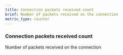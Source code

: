 ```yaml
---
title: Connection packets received count
brief: Number of packets received on the connection
metric_type: counter
---
```

### Connection packets received count

Number of packets received on the connection
